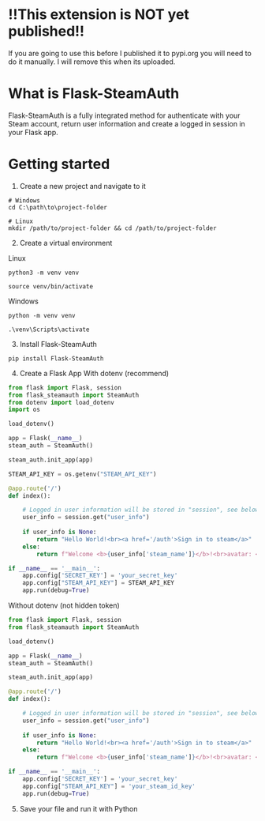 # !!This extension is NOT yet published!!
If you are going to use this before I published it to pypi.org you will need to do it manually. I will remove this when its uploaded.

# What is Flask-SteamAuth
Flask-SteamAuth is a fully integrated method for authenticate with your Steam account, return user information and create a logged in session in your Flask app.

# Getting started
1. Create a new project and navigate to it
```
# Windows
cd C:\path\to\project-folder

# Linux
mkdir /path/to/project-folder && cd /path/to/project-folder
```

2. Create a virtual environment

Linux
```
python3 -m venv venv
```
```
source venv/bin/activate
```
Windows
```
python -m venv venv
```
```
.\venv\Scripts\activate
```

3. Install Flask-SteamAuth
```
pip install Flask-SteamAuth
```
4. Create a Flask App
With dotenv (recommend)
```py
from flask import Flask, session
from flask_steamauth import SteamAuth
from dotenv import load_dotenv
import os

load_dotenv()

app = Flask(__name__)
steam_auth = SteamAuth()

steam_auth.init_app(app)

STEAM_API_KEY = os.getenv("STEAM_API_KEY")

@app.route('/')
def index():

    # Logged in user information will be stored in "session", see below example
    user_info = session.get("user_info")
    
    if user_info is None:
        return "Hello World!<br><a href='/auth'>Sign in to steam</a>"
    else:
        return f"Welcome <b>{user_info['steam_name']}</b>!<br>avatar: <img src='{user_info['avatar']}'><br>steamid64: {user_info['steamid64']}<br>country: {user_info['country']}<br><a href='/auth'>Sign out from steam</a>"

if __name__ == '__main__':
    app.config['SECRET_KEY'] = 'your_secret_key'  
    app.config["STEAM_API_KEY"] = STEAM_API_KEY
    app.run(debug=True)
```

Without dotenv (not hidden token)
```py
from flask import Flask, session
from flask_steamauth import SteamAuth

load_dotenv()

app = Flask(__name__)
steam_auth = SteamAuth()

steam_auth.init_app(app)

@app.route('/')
def index():

    # Logged in user information will be stored in "session", see below example
    user_info = session.get("user_info")
    
    if user_info is None:
        return "Hello World!<br><a href='/auth'>Sign in to steam</a>"
    else:
        return f"Welcome <b>{user_info['steam_name']}</b>!<br>avatar: <img src='{user_info['avatar']}'><br>steamid64: {user_info['steamid64']}<br>country: {user_info['country']}<br><a href='/auth'>Sign out from steam</a>"

if __name__ == '__main__':
    app.config['SECRET_KEY'] = 'your_secret_key'  
    app.config["STEAM_API_KEY"] = 'your_steam_id_key'
    app.run(debug=True)
```

5. Save your file and run it with Python
